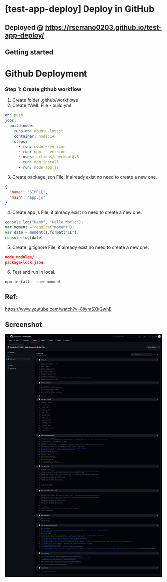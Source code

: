 # [test-app-deploy] Deploy in GitHub

## Deployed @ https://rserrano0203.github.io/test-app-deploy/

## Getting started

# Github Deployment

### Step 1: Create github workflow

1. Create folder .github/workflows
2. Create YAML File - build.yml

```yaml
on: push
jobs:
  build-node:
    runs-on: ubuntu-latest
    container: node:14
    steps:
      - run: node --version
      - run: npm -- version
      - uses: actions/checkout@v3
      - run: npm install
      - run: node app.js
```

3. Create package.json File, if already exist no need to create a new one.

```json
{
  "name": "SIMPLE",
  "main": "app.js"
}
```

4. Create app.js File, if already exist no need to create a new one.

```js
console.log("Demo", "Hello World");
var moment = require("moment");
var date = moment().format("LL");
console.log(date);
```

5. Create .gitignore File, if already exist no need to create a new one.

```json
node_modules/
package-lock.json
```

6. Test and run in local.

```bash
npm install --save moment
```

## Ref:

https://www.youtube.com/watch?v=89ymSXkGwhE

## Screenshot

![alt text](screenshot/screencapture_001.png)

